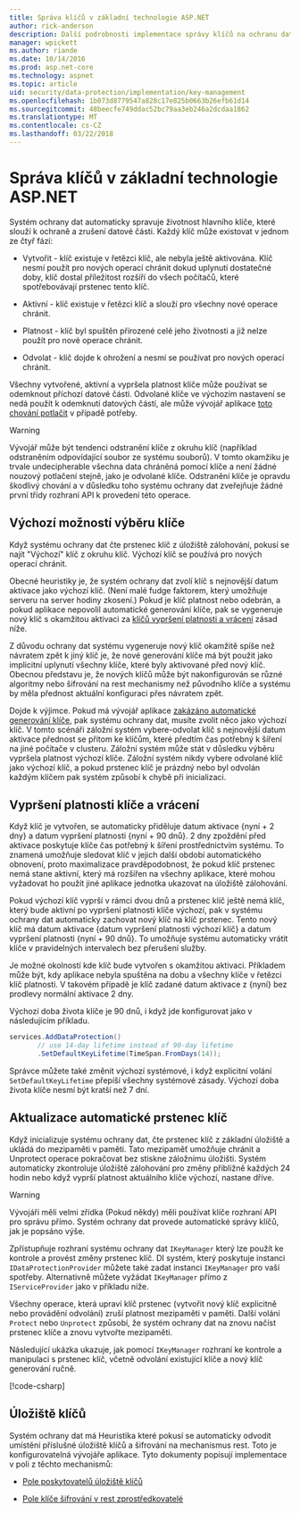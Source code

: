 ```yaml
---
title: Správa klíčů v základní technologie ASP.NET
author: rick-anderson
description: Další podrobnosti implementace správy klíčů na ochranu dat ASP.NET jádra rozhraní API.
manager: wpickett
ms.author: riande
ms.date: 10/14/2016
ms.prod: asp.net-core
ms.technology: aspnet
ms.topic: article
uid: security/data-protection/implementation/key-management
ms.openlocfilehash: 1b073d8779547a828c17e825b0663b26efb61d14
ms.sourcegitcommit: 48beecfe749ddac52bc79aa3eb246a2dcdaa1862
ms.translationtype: MT
ms.contentlocale: cs-CZ
ms.lasthandoff: 03/22/2018
---
```

# <a name="key-management-in-aspnet-core"></a>Správa klíčů v základní technologie ASP.NET

<a name="data-protection-implementation-key-management"></a>

Systém ochrany dat automaticky spravuje životnost hlavního klíče, které slouží k ochraně a zrušení datové části. Každý klíč může existovat v jednom ze čtyř fází:

* Vytvořit - klíč existuje v řetězci klíč, ale nebyla ještě aktivována. Klíč nesmí použít pro nových operací chránit dokud uplynutí dostatečné doby, klíč dostal příležitost rozšíří do všech počítačů, které spotřebovávají prstenec tento klíč.

* Aktivní - klíč existuje v řetězci klíč a slouží pro všechny nové operace chránit.

* Platnost - klíč byl spuštěn přirozené celé jeho životnosti a již nelze použít pro nové operace chránit.

* Odvolat - klíč dojde k ohrožení a nesmí se používat pro nových operací chránit.

Všechny vytvořené, aktivní a vypršela platnost klíče může používat se odemknout příchozí datové části. Odvolané klíče ve výchozím nastavení se nedá použít k odemknutí datových částí, ale může vývojář aplikace [toto chování potlačit](xref:security/data-protection/consumer-apis/dangerous-unprotect#data-protection-consumer-apis-dangerous-unprotect) v případě potřeby.

>[!WARNING]
> Vývojář může být tendenci odstranění klíče z okruhu klíč (například odstraněním odpovídající soubor ze systému souborů). V tomto okamžiku je trvale undecipherable všechna data chráněná pomocí klíče a není žádné nouzový potlačení stejně, jako je odvolané klíče. Odstranění klíče je opravdu škodlivý chování a v důsledku toho systému ochrany dat zveřejňuje žádné první třídy rozhraní API k provedení této operace.

## <a name="default-key-selection"></a>Výchozí možností výběru klíče

Když systému ochrany dat čte prstenec klíč z úložiště zálohování, pokusí se najít "Výchozí" klíč z okruhu klíč. Výchozí klíč se používá pro nových operací chránit.

Obecné heuristiky je, že systém ochrany dat zvolí klíč s nejnovější datum aktivace jako výchozí klíč. (Není malé fudge faktorem, který umožňuje serveru na server hodiny zkosení.) Pokud je klíč platnost nebo odebrán, a pokud aplikace nepovolil automatické generování klíče, pak se vygeneruje nový klíč s okamžitou aktivaci za [klíčů vypršení platnosti a vrácení](xref:security/data-protection/implementation/key-management#data-protection-implementation-key-management-expiration) zásad níže.

Z důvodu ochrany dat systému vygeneruje nový klíč okamžitě spíše než návratem zpět k jiný klíč je, že nové generování klíče má být použit jako implicitní uplynutí všechny klíče, které byly aktivované před nový klíč. Obecnou představu je, že nových klíčů může být nakonfigurován se různé algoritmy nebo šifrování na rest mechanismy než původního klíče a systému by měla přednost aktuální konfiguraci přes návratem zpět.

Dojde k výjimce. Pokud má vývojář aplikace [zakázáno automatické generování klíče](xref:security/data-protection/configuration/overview#disableautomatickeygeneration), pak systému ochrany dat, musíte zvolit něco jako výchozí klíč. V tomto scénáři záložní systém vybere-odvolat klíč s nejnovější datum aktivace přednost se přitom ke klíčům, které předtím čas potřebný k šíření na jiné počítače v clusteru. Záložní systém může stát v důsledku výběru vypršela platnost výchozí klíče. Záložní systém nikdy vybere odvolané klíč jako výchozí klíč, a pokud prstenec klíč je prázdný nebo byl odvolán každým klíčem pak systém způsobí k chybě při inicializaci.

<a name="data-protection-implementation-key-management-expiration"></a>

## <a name="key-expiration-and-rolling"></a>Vypršení platnosti klíče a vrácení

Když klíč je vytvořen, se automaticky přiděluje datum aktivace {nyní + 2 dny} a datum vypršení platnosti {nyní + 90 dnů}. 2 dny zpoždění před aktivace poskytuje klíče čas potřebný k šíření prostřednictvím systému. To znamená umožňuje sledovat klíč v jejich další období automatického obnovení, proto maximalizace pravděpodobnost, že pokud klíč prstenec nemá stane aktivní, který má rozšířen na všechny aplikace, které mohou vyžadovat ho použít jiné aplikace jednotka ukazovat na úložiště zálohování.

Pokud výchozí klíč vyprší v rámci dvou dnů a prstenec klíč ještě nemá klíč, který bude aktivní po vypršení platnosti klíče výchozí, pak v systému ochrany dat automaticky zachovat nový klíč na klíč prstenec. Tento nový klíč má datum aktivace {datum vypršení platnosti výchozí klíč} a datum vypršení platnosti {nyní + 90 dnů}. To umožňuje systému automaticky vrátit klíče v pravidelných intervalech bez přerušení služby.

Je možné okolností kde klíč bude vytvořen s okamžitou aktivaci. Příkladem může být, kdy aplikace nebyla spuštěna na dobu a všechny klíče v řetězci klíč platnosti. V takovém případě je klíč zadané datum aktivace z {nyní} bez prodlevy normální aktivace 2 dny.

Výchozí doba života klíče je 90 dnů, i když jde konfigurovat jako v následujícím příkladu.

```csharp
services.AddDataProtection()
       // use 14-day lifetime instead of 90-day lifetime
       .SetDefaultKeyLifetime(TimeSpan.FromDays(14));
```

Správce můžete také změnit výchozí systémové, i když explicitní volání `SetDefaultKeyLifetime` přepíší všechny systémové zásady. Výchozí doba života klíče nesmí být kratší než 7 dní.

## <a name="automatic-key-ring-refresh"></a>Aktualizace automatické prstenec klíč

Když inicializuje systému ochrany dat, čte prstenec klíč z základní úložiště a ukládá do mezipaměti v paměti. Tato mezipaměť umožňuje chránit a Unprotect operace pokračovat bez stiskne záložnímu úložišti. Systém automaticky zkontroluje úložiště zálohování pro změny přibližně každých 24 hodin nebo když vyprší platnost aktuálního klíče výchozí, nastane dříve.

>[!WARNING]
> Vývojáři měli velmi zřídka (Pokud někdy) měli používat klíče rozhraní API pro správu přímo. Systém ochrany dat provede automatické správy klíčů, jak je popsáno výše.

Zpřístupňuje rozhraní systému ochrany dat `IKeyManager` který lze použít ke kontrole a provést změny prstenec klíč. DI systém, který poskytuje instanci `IDataProtectionProvider` můžete také zadat instanci `IKeyManager` pro vaší spotřeby. Alternativně můžete vyžádat `IKeyManager` přímo z `IServiceProvider` jako v příkladu níže.

Všechny operace, která upraví klíč prstenec (vytvořit nový klíč explicitně nebo provádění odvolání) zruší platnost mezipaměti v paměti. Další volání `Protect` nebo `Unprotect` způsobí, že systém ochrany dat na znovu načíst prstenec klíče a znovu vytvořte mezipaměti.

Následující ukázka ukazuje, jak pomocí `IKeyManager` rozhraní ke kontrole a manipulaci s prstenec klíč, včetně odvolání existující klíče a nový klíč generování ručně.

[!code-csharp[](key-management/samples/key-management.cs)]

## <a name="key-storage"></a>Úložiště klíčů

Systém ochrany dat má Heuristika které pokusí se automaticky odvodit umístění příslušné úložiště klíčů a šifrování na mechanismus rest. Toto je konfigurovatelná vývojáře aplikace. Tyto dokumenty popisují implementace v poli z těchto mechanismů:

* [Pole poskytovatelů úložiště klíčů](xref:security/data-protection/implementation/key-storage-providers#data-protection-implementation-key-storage-providers)

* [Pole klíče šifrování v rest zprostředkovatelé](xref:security/data-protection/implementation/key-encryption-at-rest#data-protection-implementation-key-encryption-at-rest-providers)
